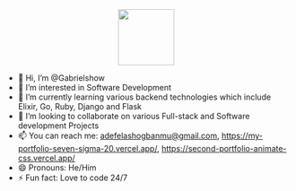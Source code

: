 <div id="header" align="center">
  <img src="https://media.giphy.com/media/u2pmTWUi0MXjyrMaVj/giphy.gif?cid=790b76110gc6538c6l81x6f25nsem9ggw2e9n9xrxyu29f08&ep=v1_gifs_search&rid=giphy.gif&ct=g" width="100"/>
</div>

- 👋 Hi, I’m @Gabrielshow
- 👀 I’m interested in Software Development
- 🌱 I’m currently learning various backend technologies which include Elixir, Go, Ruby, Django and Flask
- 💞️ I’m looking to collaborate on various Full-stack and Software development Projects
- 📫 You can reach me: adefelashogbanmu@gmail.com, https://my-portfolio-seven-sigma-20.vercel.app/, https://second-portfolio-animate-css.vercel.app/
- 😄 Pronouns: He/Him
- ⚡ Fun fact: Love to code 24/7

<!---
Gabrielshow/Gabrielshow is a ✨ special ✨ repository because its `README.md` (this file) appears on your GitHub profile.
You can click the Preview link to take a look at your changes.
--->
